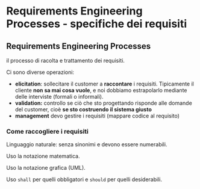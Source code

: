 # Requirements Engineering Processes - specifiche dei requisiti

## Requirements Engineering Processes

il processo di racolta e trattamento dei requisiti.

Ci sono diverse operazioni:

* **elicitation**: sollecitare il customer a **raccontare** i requisiti. Tipicamente il cliente **non sa mai cosa vuole**, e noi dobbiamo estrapolarlo mediante delle interviste (formali o informali).
* **validation:** controllo se ciò che sto progettando risponde alle domande del customer, cioè **se sto costruendo il sistema giusto**
* **management** devo gestire i requisiti (mappare codice al requisito)

### Come raccogliere i requisiti

Linguaggio naturale: senza sinonimi e devono essere numerabili.

Uso la notazione matematica.

Uso la notazione grafica (UML).

Uso `shall` per quelli obbligatori e `should` per quelli desiderabili.&#x20;
